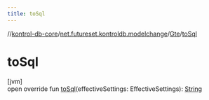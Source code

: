 ```yaml
---
title: toSql
---
```

//[kontrol-db-core](../../../index.html)/[net.futureset.kontroldb.modelchange](../index.html)/[Gte](index.html)/[toSql](to-sql.html)



# toSql



[jvm]\
open override fun [toSql](to-sql.html)(effectiveSettings: EffectiveSettings): [String](https://kotlinlang.org/api/latest/jvm/stdlib/kotlin/-string/index.html)




